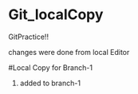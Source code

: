 # Git_localCopy
GitPractice!!

changes were done from local Editor

#Local Copy for Branch-1

1. added to branch-1
